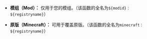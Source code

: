 * **模组（Mod）：** 仅用于您的模组。（该函数的全名为`${modid}：${registryname}`）

* **原版（Minecraft）：** 可用于覆盖原版。（该函数的全名为`minecraft：${registryname}`）
